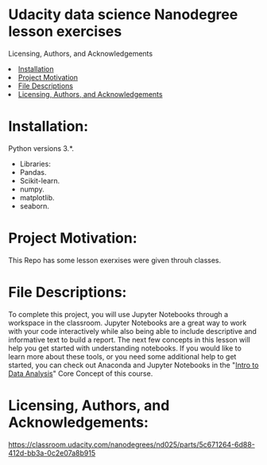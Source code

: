# Udacity data science Nanodegree lesson exercises

Licensing, Authors, and Acknowledgements
<li><a href="#Installation">Installation</a></li>
<li><a href="#Project Motivation">Project Motivation</a></li>
<li><a href="#File Descriptions">File Descriptions</a></li>
<li><a href="#Licensing, Authors, and Acknowledgements">Licensing, Authors, and Acknowledgements</a></li>

<a id='Installation'></a>
# Installation:
Python versions 3.*.
- Libraries:
- Pandas.
- Scikit-learn.
- numpy.
- matplotlib.
- seaborn.

<a id='Project Motivation'></a>
# Project Motivation:
This Repo has some lesson exerxises were given throuh classes.

<a id='File Descriptions'></a>
# File Descriptions:
To complete this project, you will use Jupyter Notebooks through a workspace in the classroom. Jupyter Notebooks are a great way to work with your code interactively while also being able to include descriptive and informative text to build a report. The next few concepts in this lesson will help you get started with understanding notebooks. If you would like to learn more about these tools, or you need some additional help to get started, you can check out Anaconda and Jupyter Notebooks in the "[Intro to Data Analysis](https://classroom.udacity.com/nanodegrees/nd025-mena-connect/parts/24b9c8f5-ef0f-4250-84d9-c5e8f843ed33)" Core Concept of this course.




<a id='Licensing, Authors, and Acknowledgements'></a>
# Licensing, Authors, and Acknowledgements:
https://classroom.udacity.com/nanodegrees/nd025/parts/5c671264-6d88-412d-bb3a-0c2e07a8b915

